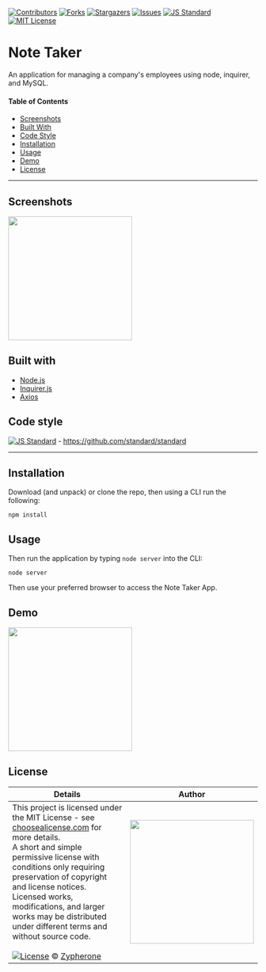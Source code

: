 [contributors-shield]: https://img.shields.io/github/contributors/Zypherone/employee-tracker.svg?style=flat-square
[contributors-url]: https://github.com/Zypherone/employee-tracker/graphs/contributors
[forks-shield]: https://img.shields.io/github/forks/Zypherone/employee-tracker.svg?style=flat-square
[forks-url]: https://github.com/Zypherone/employee-tracker/network/members
[stars-shield]: https://img.shields.io/github/stars/Zypherone/employee-tracker.svg?style=flat-square
[stars-url]: https://github.com/Zypherone/employee-tracker/stargazers
[issues-shield]: https://img.shields.io/github/issues/Zypherone/employee-tracker.svg?style=flat-square
[issues-url]: https://github.com/Zypherone/employee-tracker/issues
[build-style-shield]: https://img.shields.io/badge/code%20style-standard-brightgreen.svg?style=flat
[build-style-url]: https://github.com/feross/standard
[license-shield]: https://img.shields.io/github/license/Zypherone/employee-tracker.svg?style=flat-square
[license-url]: http://choosealicense.com/licenses/mit/

[![Contributors][contributors-shield]][contributors-url] [![Forks][forks-shield]][forks-url] [![Stargazers][stars-shield]][stars-url] [![Issues][issues-shield]][issues-url] [![JS Standard][build-style-shield]][build-style-url] [![MIT License][license-shield]][license-url]

# Note Taker
An application for managing a company's employees using node, inquirer, and MySQL.

#### Table of Contents
- [Screenshots](#Screenshots)
- [Built With](#Built_With)
- [Code Style](#Code_Style)
- [Installation](#Installation)
- [Usage](#Usage)
- [Demo](#Demo)
- [License](#License)

---

## Screenshots
<img src="example.gif" width="250">

## Built with
- [Node.js](https://nodejs.org/en/)
- [Inquirer.js](Inquirer.js)
- [Axios](https://www.npmjs.com/package/axios)

## Code style
[![JS Standard][build-style-shield]][build-style-url] - https://github.com/standard/standard

---

## Installation
Download (and unpack) or clone the repo, then using a CLI run the following:

```
npm install
```

## Usage
Then run the application by typing ```node server``` into the CLI:

```
node server
```

Then use your preferred browser to access the Note Taker App.

## Demo
<img src="ReadmeGeneratorExample.gif" width="250">

## License
| Details | Author |
|---|---|
|This project is licensed under the MIT License - see [choosealicense.com](http://choosealicense.com/licenses/mit/) for more details.<br />A short and simple permissive license with conditions only requiring preservation of copyright and license notices. Licensed works, modifications, and larger works may be distributed under different terms and without source code.<br /><br />[![License](https://img.shields.io/badge/License-MIT-blue.svg)](http://choosealicense.com/licenses/mit/) © [Zypherone](zypherone@github.com)| <img src="https://avatars1.githubusercontent.com/u/360494?v=" width="250"> |
